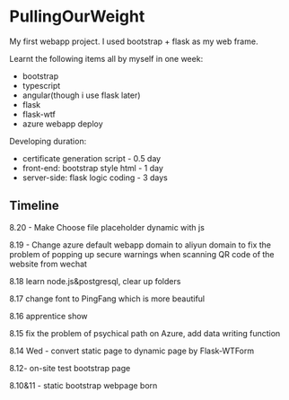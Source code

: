 # PullingOurWeight

My first webapp project. I used bootstrap + flask as my web frame.

Learnt the following items all by myself in one week:

- bootstrap
- typescript
- angular(though i use flask later)
- flask
- flask-wtf
- azure webapp deploy

Developing duration:

- certificate generation script - 0.5 day
- front-end: bootstrap style html - 1 day
- server-side: flask logic coding - 3 days



## Timeline

8.20 - Make Choose file placeholder dynamic with js

8.19 - Change azure default webapp domain to aliyun domain to fix the problem of popping up secure warnings when scanning QR code of the website from wechat

8.18 learn node.js&postgresql, clear up folders 

8.17 change font to PingFang which is more beautiful

8.16 apprentice show

8.15 fix the problem of psychical path on Azure, add data writing function

8.14 Wed - convert static page to dynamic page by Flask-WTForm

8.12- on-site test bootstrap page

8.10&11 - static bootstrap webpage born 